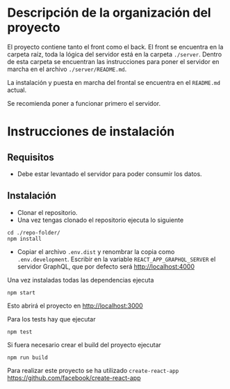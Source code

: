 # Descripción de la organización del proyecto

El proyecto contiene tanto el front como el back. El front se encuentra en la carpeta raíz, toda la lógica del servidor está en la carpeta `./server`. Dentro de esta carpeta se encuentran las instrucciones para poner el servidor en marcha en el archivo `./server/README.md`.

La instalación y puesta en marcha del frontal se encuentra en el `README.md` actual.

Se recomienda poner a funcionar primero el servidor.

# Instrucciones de instalación

## Requisitos

* Debe estar levantado el servidor para poder consumir los datos.

## Instalación

* Clonar el repositorio.
* Una vez tengas clonado el repositorio ejecuta lo siguiente

```
cd ./repo-folder/
npm install
```

* Copiar el archivo `.env.dist` y renombrar la copia como `.env.development`. Escribir en la variable `REACT_APP_GRAPHQL_SERVER` el servidor GraphQL, que por defecto será [http://localhost:4000](http://localhost:4000)

Una vez instaladas todas las dependencias ejecuta

```
npm start
```
Esto abrirá el proyecto en [http://localhost:3000](http://localhost:3000)

Para los tests hay que ejecutar

```
npm test
```

Si fuera necesario crear el build del proyecto ejecutar

```
npm run build
```

Para realizar este proyecto se ha utilizado `create-react-app`
https://github.com/facebook/create-react-app

